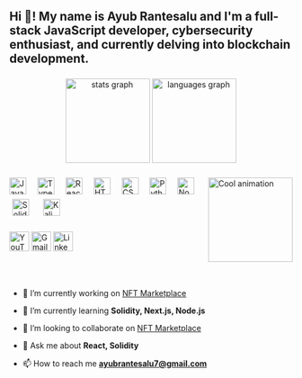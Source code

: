 <h2 align="left">Hi 👋! My name is Ayub Rantesalu and I'm a full-stack JavaScript developer, cybersecurity enthusiast, and currently delving into blockchain development.</h2>

###

<div align="center">
  <img src="https://github-readme-stats.vercel.app/api?username=aybs13&hide_title=false&hide_rank=false&show_icons=true&include_all_commits=true&count_private=true&disable_animations=false&theme=dracula&locale=en&hide_border=false" height="150" alt="stats graph" />
  <img src="https://github-readme-stats.vercel.app/api/top-langs?username=aybs13&locale=en&hide_title=false&layout=compact&card_width=320&langs_count=5&theme=dracula&hide_border=false" height="150" alt="languages graph" />
</div>

###

<img align="right" height="150" src="https://media.giphy.com/media/oFYKw5OTZBZzVONpUh/giphy.gif?cid=790b7611ikdn796uo6a6b965gcuxxeb70a67j4t8z41y2wdk&ep=v1_gifs_search&rid=giphy.gif&ct=g" alt="Cool animation" />

###

<div align="left">
  <img src="https://cdn.jsdelivr.net/gh/devicons/devicon/icons/javascript/javascript-original.svg" height="30" alt="JavaScript logo" />
  <img width="12" />
  <img src="https://cdn.jsdelivr.net/gh/devicons/devicon/icons/typescript/typescript-original.svg" height="30" alt="TypeScript logo" />
  <img width="12" />
  <img src="https://cdn.jsdelivr.net/gh/devicons/devicon/icons/react/react-original.svg" height="30" alt="React logo" />
  <img width="12" />
  <img src="https://cdn.jsdelivr.net/gh/devicons/devicon/icons/html5/html5-original.svg" height="30" alt="HTML5 logo" />
  <img width="12" />
  <img src="https://cdn.jsdelivr.net/gh/devicons/devicon/icons/css3/css3-original.svg" height="30" alt="CSS3 logo" />
  <img width="12" />
  <img src="https://cdn.jsdelivr.net/gh/devicons/devicon/icons/python/python-original.svg" height="30" alt="Python logo" />
  <img width="12" />
  <img src="https://cdn.jsdelivr.net/gh/devicons/devicon/icons/nodejs/nodejs-original.svg" height="30" alt="Node.js logo" />
  <img width="12" />
  <img src="https://user-images.githubusercontent.com/627794/224462000-76414e8b-62b9-4b17-8e1d-380fe7148c40.png" height="30" alt="Solidity logo" style="background-color: white; padding: 5px; border-radius: 5px;" />
  <img width="12" />
  <img src="https://www.kali.org/images/logo.svg" height="30" alt="Kali Linux logo" />
</div>

###

<div align="left">
  <a href="https://www.youtube.com/@wilskamek" target="_blank"><img src="https://img.shields.io/static/v1?message=YouTube&logo=youtube&label=&color=FF0000&logoColor=white&labelColor=&style=for-the-badge" height="35" alt="YouTube logo" /></a>
  <a href="mailto:ayubrantesalu7@gmail.com"><img src="https://img.shields.io/static/v1?message=Gmail&logo=gmail&label=&color=D14836&logoColor=white&labelColor=&style=for-the-badge" height="35" alt="Gmail logo" /></a>
  <a href="https://linkedin.com/in/ayub-rantesalu-106361307/" target="_blank"><img src="https://img.shields.io/static/v1?message=LinkedIn&logo=linkedin&label=&color=0077B5&logoColor=white&labelColor=&style=for-the-badge" height="35" alt="LinkedIn logo" /></a>
</div>

###

<br clear="both">

###

- 🔭 I’m currently working on [NFT Marketplace](https://github.com/aybs13/NFTMarketplace)

- 🌱 I’m currently learning **Solidity, Next.js, Node.js**

- 👯 I’m looking to collaborate on [NFT Marketplace](https://github.com/aybs13/NFTMarketplace)

- 💬 Ask me about **React, Solidity**

- 📫 How to reach me **ayubrantesalu7@gmail.com**
